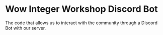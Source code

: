 # Wow Integer Workshop Discord Bot
The code that allows us to interact with the community through a Discord Bot with our server.
